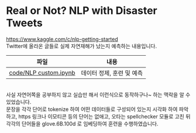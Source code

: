 # Real or Not? NLP with Disaster Tweets
https://www.kaggle.com/c/nlp-getting-started<br>
Twitter에 올라온 글들로 실제 자연재해가 났는지 예측하는 내용입니다.

|파일|내용|
|:---:|:---:|
|[code/NLP custom.ipynb](https://github.com/sglee487/ComputerVisions/blob/master/kaggle/nlp-getting-started/code/NLP%20custom.ipynb)|데이터 정제, 훈련 및 예측|

<br>
사실 자연어쪽을 공부하지 않고 실습만 해서 이런식으로 동작하구나~ 하는 맥락을 알 수 있었습니다.<br>
문장을 각각 단어로 tokenize 하여 어떤 데이터들로 구성되어 있는지 시각화 하여 파악하고, https 링크나 이모티콘 등의 단어는 없애고, 오타는 spellchecker 모듈로 고친 뒤 각각의 단어들을 glove.6B.100d 로 임베딩하여 훈련을 수행하였습니다.

